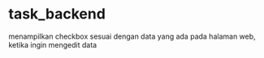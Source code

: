 # task_backend
menampilkan checkbox sesuai dengan data yang ada pada halaman web, ketika ingin mengedit data
